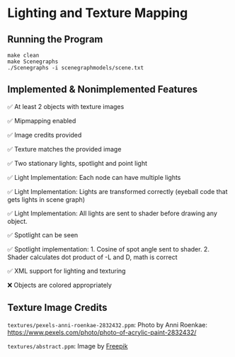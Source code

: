 # Lighting and Texture Mapping
## Running the Program

  ```
  make clean
  make Scenegraphs
  ./Scenegraphs -i scenegraphmodels/scene.txt
  ```
## Implemented & Nonimplemented Features

:white_check_mark: At least 2 objects with texture images

:white_check_mark: Mipmapping enabled

:white_check_mark: Image credits provided

:white_check_mark: Texture matches the provided image

:white_check_mark: Two stationary lights, spotlight and point light

:white_check_mark: Light Implementation: Each node can have multiple lights 

:white_check_mark: Light Implementation: Lights are transformed correctly (eyeball code that gets lights in scene graph) 

:white_check_mark: Light Implementation: All lights are sent to shader before drawing any object.

:white_check_mark: Spotlight can be seen

:white_check_mark: Spotlight implementation: 1. Cosine of spot angle sent to shader. 2. Shader calculates dot product of -L and D, math is correct

:white_check_mark: XML support for lighting and texturing

:x: Objects are colored appropriately

## Texture Image Credits
`textures/pexels-anni-roenkae-2832432.ppm`: Photo by Anni Roenkae: https://www.pexels.com/photo/photo-of-acrylic-paint-2832432/

`textures/abstract.ppm`: Image by <a href="https://www.freepik.com/free-photo/abstract-pixelated-background_29795083.htm#query=pixel%20texture&position=8&from_view=search&track=ais">Freepik</a>


